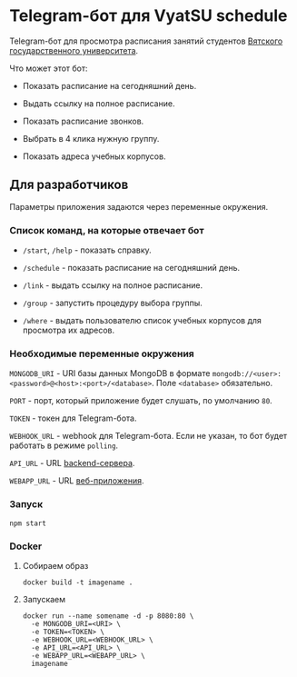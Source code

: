 # Telegram-бот для VyatSU schedule

Telegram-бот для просмотра расписания занятий студентов [Вятского государственного университета](https://www.vyatsu.ru).

Что может этот бот:

- Показать расписание на сегодняшний день.

- Выдать ссылку на полное расписание.

- Показать расписание звонков.

- Выбрать в 4 клика нужную группу.

- Показать адреса учебных корпусов.

## Для разработчиков

Параметры приложения задаются через переменные окружения.

### Список команд, на которые отвечает бот

  - `/start`, `/help` - показать справку.

  - `/schedule` - показать расписание на сегодняшний день.

  - `/link` - выдать ссылку на полное расписание.

  - `/group` - запустить процедуру выбора группы.

  - `/where` - выдать пользователю список учебных корпусов для просмотра их адресов.

### Необходимые переменные окружения

`MONGODB_URI` - URI базы данных MongoDB в формате `mongodb://<user>:<password>@<host>:<port>/<database>`. 
Поле `<database>` обязательно.

`PORT` - порт, который приложение будет слушать, по умолчанию `80`.

`TOKEN` - токен для Telegram-бота.

`WEBHOOK_URL` - webhook для Telegram-бота. Если не указан, то бот будет работать в режиме `polling`.

`API_URL` - URL [backend-сервера](https://github.com/alirzaev/vyatsu-schedule-backend).

`WEBAPP_URL` - URL [веб-приложения](https://github.com/alirzaev/vyatsu-schedule).

### Запуск

```
npm start
```

### Docker

1. Собираем образ

   ```
   docker build -t imagename .
   ```

2. Запускаем
   
   ```
   docker run --name somename -d -p 8080:80 \
     -e MONGODB_URI=<URI> \
     -e TOKEN=<TOKEN> \
     -e WEBHOOK_URL=<WEBHOOK_URL> \
     -e API_URL=<API_URL> \
     -e WEBAPP_URL=<WEBAPP_URL> \
     imagename
   ```
